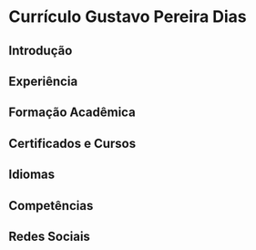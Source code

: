 # Currículo Gustavo Pereira Dias

## Introdução

## Experiência

## Formação Acadêmica

## Certificados e Cursos

## Idiomas

## Competências

## Redes Sociais
